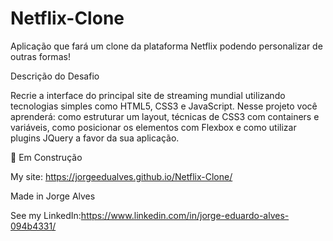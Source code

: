 # Netflix-Clone <br />
Aplicação que fará um clone da plataforma Netflix podendo personalizar de outras formas!

Descrição do Desafio

Recrie a interface do principal site de streaming mundial utilizando tecnologias simples como HTML5, CSS3 e JavaScript. Nesse projeto você aprenderá: como estruturar um layout, técnicas de CSS3 com containers e variáveis, como posicionar os elementos com Flexbox e como utilizar plugins JQuery a favor da sua aplicação.

🚧 Em Construção <br />

My site: https://jorgeedualves.github.io/Netflix-Clone/

Made in Jorge Alves

See my LinkedIn:https://www.linkedin.com/in/jorge-eduardo-alves-094b4331/
